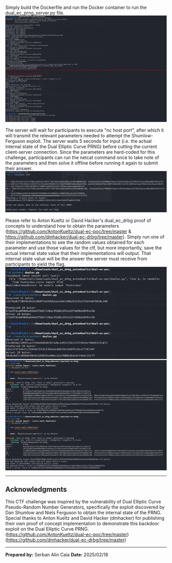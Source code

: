 Simply build the Dockerfile and run the Docker container to run the dual_ec_prng_server.py file.
![alt text](images/Docker_Setup.png)

The server will wait for participants to execute "nc host port", after which it will transmit the relevant parameters needed to attempt the Shumlow-Ferguson exploit.
The server waits 5 seconds for input (i.e. the actual internal state of the Dual Elliptic Curve PRNG) before cutting the current client-server connection. 
Since the parameters are hard-coded for this challenge, participants can run the netcat command once to take note of the parameters and then solve it offline before running it again to submit their answer.
![alt text](images/Server_Output.png)

Please refer to Anton Kueltz or David Hacker's dual_ec_drbg proof of concepts to understand how to obtain the parameters (https://github.com/AntonKueltz/dual-ec-poc/tree/master & https://github.com/dmhacker/dual-ec-drbg/tree/master).
Simply run one of their implementations to see the random values obtained for each parameter and use those values for the ctf, but more importantly, save the actual internal state value that their implementations will output. That internal state value will be the answer the server must receive from participants to yield the flag.
![alt text](images/Anton_Kueltz_Default_Execution.png)
![alt text](images/dmhacker_Default_Execution.png)

---

## Acknowledgments
This CTF challenge was inspired by the vulnerability of Dual Elliptic Curve Pseudo-Random Number Generators, specifically the exploit discovered by Dan Shumlow and Niels Ferguson to obtain the internal state of the PRNG.
Special thanks to Anton Kueltz and David Hacker (dmhacker) for publishing their own proof of concept implementation to demonstrate this backdoor exploit on the Dual Elliptic Curve PRNG.
(https://github.com/AntonKueltz/dual-ec-poc/tree/master)
(https://github.com/dmhacker/dual-ec-drbg/tree/master)

---

**Prepared by:** Serban Alin Caia
**Date:** 2025/02/18
